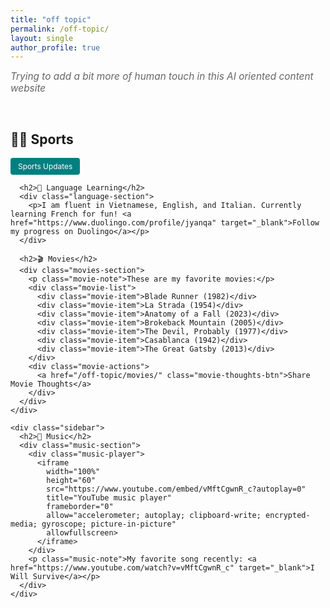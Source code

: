 ```yaml
---
title: "off topic"
permalink: /off-topic/
layout: single
author_profile: true
---
```


<div class="off-topic-container">
  <p class="page-description">Trying to add a bit more of human touch in this AI oriented content website</p>

  <div class="page-content">
    <div class="main-content">
      <h2>🏃‍♂️ Sports</h2>
      <div class="sports-section">
        <a href="/off-topic/sports/" class="sports-btn">Sports Updates</a>
      </div>

      <h2>🌟 Language Learning</h2>
      <div class="language-section">
        <p>I am fluent in Vietnamese, English, and Italian. Currently learning French for fun! <a href="https://www.duolingo.com/profile/jyanqa" target="_blank">Follow my progress on Duolingo</a></p>
      </div>

      <h2>🎬 Movies</h2>
      <div class="movies-section">
        <p class="movie-note">These are my favorite movies:</p>
        <div class="movie-list">
          <div class="movie-item">Blade Runner (1982)</div>
          <div class="movie-item">La Strada (1954)</div>
          <div class="movie-item">Anatomy of a Fall (2023)</div>
          <div class="movie-item">Brokeback Mountain (2005)</div>
          <div class="movie-item">The Devil, Probably (1977)</div>
          <div class="movie-item">Casablanca (1942)</div>
          <div class="movie-item">The Great Gatsby (2013)</div>
        </div>
        <div class="movie-actions">
          <a href="/off-topic/movies/" class="movie-thoughts-btn">Share Movie Thoughts</a>
        </div>
      </div>
    </div>

    <div class="sidebar">
      <h2>🎵 Music</h2>
      <div class="music-section">
        <div class="music-player">
          <iframe 
            width="100%" 
            height="60" 
            src="https://www.youtube.com/embed/vMftCgwnR_c?autoplay=0" 
            title="YouTube music player" 
            frameborder="0" 
            allow="accelerometer; autoplay; clipboard-write; encrypted-media; gyroscope; picture-in-picture" 
            allowfullscreen>
          </iframe>
        </div>
        <p class="music-note">My favorite song recently: <a href="https://www.youtube.com/watch?v=vMftCgwnR_c" target="_blank">I Will Survive</a></p>
      </div>
    </div>
  </div>
</div>

<style>
.off-topic-container {
  margin-top: 0;
  padding-top: 0;
}

.page-description {
  font-size: 1.1em;
  color: #666;
  margin: 0 0 30px 0;
  font-style: italic;
}

.page-content {
  display: flex;
  gap: 40px;
  margin: 0;
  align-items: flex-start;
}

.main-content {
  flex: 1;
  min-width: 0;
}

.sidebar {
  width: 45%;
  min-width: 0;
  position: sticky;
  top: 2em;
}

.music-section {
  margin: 15px 0;
}

.music-player {
  max-width: 300px;
  margin: 10px 0;
  border-radius: 4px;
  overflow: hidden;
}

.music-note {
  font-size: 0.9em;
  color: #666;
  margin-top: 5px;
}

.language-section {
  background-color: #f8f9fa;
  padding: 15px;
  border-radius: 8px;
  margin: 10px 0;
  font-size: 0.9em;
}

.movies-section {
  margin: 15px 0;
}

.movie-note {
  font-size: 0.9em;
  color: #666;
  margin-bottom: 10px;
}

.movie-list {
  margin-bottom: 15px;
  font-size: 0.9em;
}

.movie-item {
  margin: 5px 0;
  padding-left: 20px;
  position: relative;
}

.movie-item:before {
  content: "•";
  position: absolute;
  left: 0;
  color: #008080;
}

.movie-actions {
  margin-top: 10px;
}

.movie-thoughts-btn {
  display: inline-block;
  background-color: #008080;
  color: white;
  padding: 6px 12px;
  border-radius: 4px;
  text-decoration: none;
  font-size: 0.85em;
  transition: background-color 0.3s;
}

.movie-thoughts-btn:hover {
  background-color: #006666;
  color: white;
  text-decoration: none;
}

a {
  color: #008080;
  text-decoration: none;
}

a:hover {
  color: #006666;
  text-decoration: underline;
}

.sports-section {
  margin: 10px 0;
}

.sports-btn {
  display: inline-block;
  background-color: #008080;
  color: white;
  padding: 6px 12px;
  border-radius: 4px;
  text-decoration: none;
  font-size: 0.85em;
  transition: background-color 0.3s;
}

.sports-btn:hover {
  background-color: #006666;
  color: white;
  text-decoration: none;
}

@media (max-width: 768px) {
  .page-content {
    flex-direction: column;
    gap: 20px;
  }
  
  .sidebar {
    width: 100%;
    position: static;
  }
}
</style> 